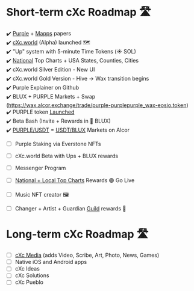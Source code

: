 # Short-term cXc Roadmap 🛣️ 

:heavy_check_mark: [Purple](ttps://docs.google.com/document/d/1T2JH9J73WjgZ9-cULJAzrYvZzyPSXEA_fdgt21lHnDc/preview) + [Mapps](https://docs.google.com/document/d/1YppJ2EYumRI2j0UHYdZh7NJMObMI_NfHgaFRLbjgBtw/preview) papers  
:heavy_check_mark: [cXc.world](https://cxc.world) (Alpha) launched 🗺️   
:heavy_check_mark: "Up" system with 5-minute Time Tokens (☀️ SOL)   
:heavy_check_mark: [National](Images/Geo-France.png) Top Charts + USA States, Counties, Cities   
:heavy_check_mark: cXc.world Silver Edition - New UI  
:heavy_check_mark: cXc.world Gold Version - Hive -> Wax transition begins    
:heavy_check_mark: Purple Explainer on Github   
:heavy_check_mark: BLUX + PURPLE Markets + Swap (https://wax.alcor.exchange/trade/purple-purplepurple_wax-eosio.token)  
:heavy_check_mark: PURPLE token [Launched](https://wax.alcor.exchange/trade/purple-purplepurple_wax-eosio.token)   
:heavy_check_mark: Beta Bash (Invite + Rewards in 🔵 BLUX)   
:heavy_check_mark: [PURPLE/USDT](https://wax.alcor.exchange/trade/purple-purplepurple_waxusdt-eth.token) = [USDT/BLUX](https://wax.alcor.exchange/trade/waxusdt-eth.token_blux-bluxbluxblux) Markets on Alcor   
- [ ] Purple Staking via Everstone NFTs   
- [ ] cXc.world Beta with Ups + BLUX rewards   
- [ ] Messenger Program   
- [ ] [National + Local Top Charts](Images/Top-Charts-Beta.png) Rewards 🟣 Go Live   
- [ ] Music NFT creator  🖼️   
- [ ] Changer + Artist + Guardian [Guild](https://discord.gg/ZXmCpKszJR) rewards  🔵   


# Long-term cXc Roadmap 🛣️ 
- [ ] [cXc Media](https://currentxchange.com) (adds Video, Scribe, Art, Photo, News, Games)  
- [ ] Native iOS and Android apps  
- [ ] cXc Ideas  
- [ ] cXc Solutions  
- [ ] cXc Pueblo  

